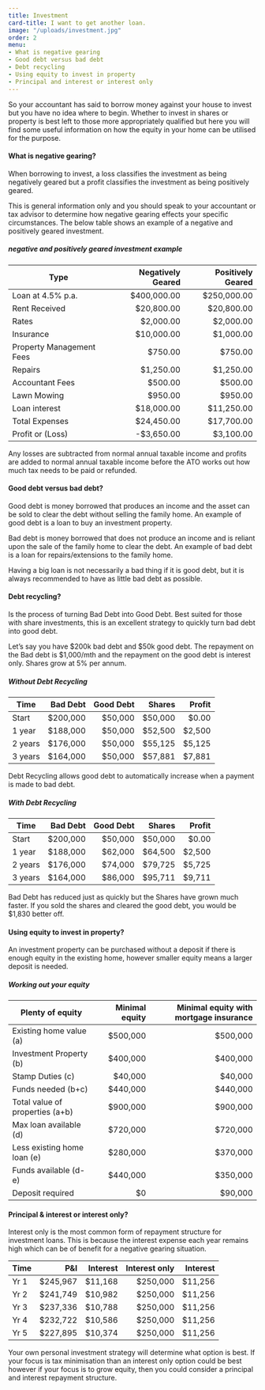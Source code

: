 ```yaml
---
title: Investment
card-title: I want to get another loan.
image: "/uploads/investment.jpg"
order: 2
menu:
- What is negative gearing
- Good debt versus bad debt
- Debt recycling
- Using equity to invest in property
- Principal and interest or interest only
---
```


So your accountant has said to borrow money against your house to invest but you have no idea where to begin. Whether to invest in shares or property is best left to those more appropriately qualified but here you will find some useful information on how the equity in your home can be utilised for the purpose.

<h4 id="what-is-negative-gearing">What is negative gearing?</h4>
When borrowing to invest, a loss classifies the investment as being negatively geared but a profit classifies the investment as being positively geared.

This is general information only and you should speak to your accountant or tax advisor to determine how negative gearing effects your specific circumstances.
The below table shows an example of a negative and positively geared investment.

##### negative and positively geared investment example

| Type                     | Negatively Geared | Positively Geared |
|--------------------------|------------------:|------------------:|
| Loan at 4.5% p.a.        | $400,000.00       | $250,000.00       |
| Rent Received            | $20,800.00        | $20,800.00        |
| Rates                    | $2,000.00         | $2,000.00         |
| Insurance                | $10,000.00        | $1,000.00         |
| Property Management Fees | $750.00           | $750.00           |
| Repairs                  | $1,250.00         | $1,250.00         |
| Accountant Fees          | $500.00           | $500.00           |
| Lawn Mowing              | $950.00           | $950.00           |
| Loan interest            | $18,000.00        | $11,250.00        |
| Total Expenses           | $24,450.00        | $17,700.00        |
| Profit or (Loss)         | -$3,650.00        | $3,100.00         |

Any losses are subtracted from normal annual taxable income and profits are added to normal annual taxable income before the ATO works out how much tax needs to be paid or refunded.

<h4 id="good-debt-vs-bad-debt">Good debt versus bad debt?</h4>
Good debt is money borrowed that produces an income and the asset can be sold to clear the debt without selling the family home.
An example of good debt is a loan to buy an investment property.

Bad debt is money borrowed that does not produce an income and is reliant upon the sale of the family home to clear the debt.
An example of bad debt is a loan for repairs/extensions to the family home.

Having a big loan is not necessarily a bad thing if it is good debt, but it is always recommended to have as little bad debt as possible.

<h4 id="debt-recycling">Debt recycling?</h4>
Is the process of turning Bad Debt into Good Debt.  Best suited for those with share investments, this is an excellent strategy to quickly turn bad debt into good debt.

Let’s say you have $200k bad debt and $50k good debt. The repayment on the Bad debt is $1,000/mth and the repayment on the good debt is interest only. Shares grow at 5% per annum.

##### Without Debt Recycling

| Time    | Bad Debt | Good Debt | Shares  | Profit |
|---------|---------:|----------:|--------:|-------:|
| Start   | $200,000 | $50,000   | $50,000 | $0.00  |
| 1 year  | $188,000 | $50,000   | $52,500 | $2,500 |
| 2 years | $176,000 | $50,000   | $55,125 | $5,125 |
| 3 years | $164,000 | $50,000   | $57,881 | $7,881 |

Debt Recycling allows good debt to automatically increase when a payment is made to bad debt.

##### With Debt Recycling

| Time    | Bad Debt | Good Debt | Shares  | Profit |
|---------|---------:|----------:|--------:|-------:|
| Start   | $200,000 | $50,000   | $50,000 | $0.00  |
| 1 year  | $188,000 | $62,000   | $64,500 | $2,500 |
| 2 years | $176,000 | $74,000   | $79,725 | $5,725 |
| 3 years | $164,000 | $86,000   | $95,711 | $9,711 |

Bad Debt has reduced just as quickly but the Shares have grown much faster.  If you sold the shares and cleared the good debt, you would be $1,830 better off.


<h4 id="using-equity-to-invest-in-property">Using equity to invest in property?</h4>
An investment property can be purchased without a deposit if there is enough equity in the existing home, however smaller equity means a larger deposit is needed.

##### Working out your equity

| Plenty of equity | Minimal equity | Minimal equity with mortgage insurance |
|------------------|---------------:|---------------------------------------:|
| Existing home value (a) | $500,000 | $500,000 | $500,000 |
| Investment Property (b) | $400,000 | $400,000 | $400,000 |
| Stamp Duties (c) | $40,000 | $40,000 | $40,000 |
| Funds needed (b+c) | $440,000 | $440,000 | $440,000 |
| Total value of properties (a+b) | $900,000 | $900,000 | $900,000 |
| Max loan available (d) | $720,000 | $720,000  | $810,000 |
| Less existing home loan	(e) | $280,000 | $370,000 | $370,000 |
| Funds available (d-e) | $440,000 | $350,000 | $440,000 |
| Deposit required | $0 | $90,000 | $0 (funds needed – funds available) |

<h4 id="principal-and-interest-or-interest-only">Principal & interest or interest only?</h4>
Interest only is the most common form of repayment structure for investment loans.  This is because the interest expense each year remains high which can be of benefit for a negative gearing situation.

| Time | P&I      | Interest  | Interest only | Interest |
|------|---------:|----------:|--------------:|---------:|
| Yr 1 | $245,967 | $11,168   | $250,000      | $11,256  |
| Yr 2 | $241,749 | $10,982   | $250,000      | $11,256  |
| Yr 3 | $237,336 | $10,788   | $250,000      | $11,256  |
| Yr 4 | $232,722 | $10,586   | $250,000      | $11,256  |
| Yr 5 | $227,895 | $10,374   | $250,000      | $11,256  |

Your own personal investment strategy will determine what option is best.  If your focus is tax minimisation than an interest only option could be best however if your focus is to grow equity, then you could consider a principal and interest repayment structure.
